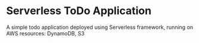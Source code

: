 # Serverless ToDo Application

A simple todo application deployed using Serverless framework, running on AWS resources: DynamoDB, S3
